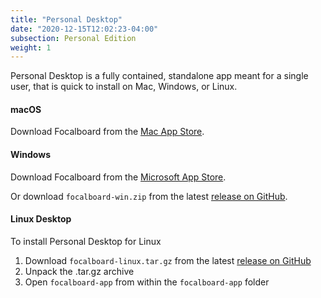 ```yaml
---
title: "Personal Desktop"
date: "2020-12-15T12:02:23-04:00"
subsection: Personal Edition
weight: 1
---
```


Personal Desktop is a fully contained, standalone app meant for a single user, that is quick to install on Mac, Windows, or Linux.

#### macOS

Download Focalboard from the [Mac App Store](https://apps.apple.com/app/apple-store/id1556908618?pt=2114704&ct=website&mt=8).

#### Windows

Download Focalboard from the [Microsoft App Store](https://www.microsoft.com/store/apps/9NLN2T0SX9VF?cid=website).

Or download `focalboard-win.zip` from the latest [release on GitHub](https://github.com/mattermost/focalboard/releases).

#### Linux Desktop

To install Personal Desktop for Linux
1. Download `focalboard-linux.tar.gz` from the latest [release on GitHub](https://github.com/mattermost/focalboard/releases)
2. Unpack the .tar.gz archive
4. Open `focalboard-app` from within the `focalboard-app` folder
